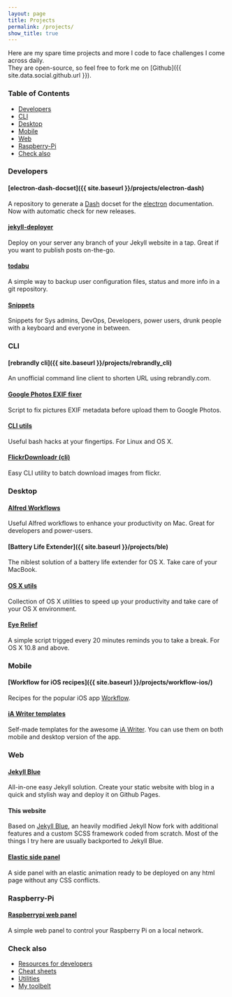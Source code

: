 ```yaml
---
layout: page
title: Projects
permalink: /projects/
show_title: true
---
```


Here are my spare time projects and more I code to face challenges I come across daily.
<br>They are open-source, so feel free to fork me on [Github]({{ site.data.social.github.url }}).

### Table of Contents

- [Developers](#developers)
- [CLI](#cli)
- [Desktop](#desktop)
- [Mobile](#mobile)
- [Web](#web)
- [Raspberry-Pi](#raspberry-pi)
- [Check also](#check-also)

### Developers

#### [electron-dash-docset]({{ site.baseurl }}/projects/electron-dash)
A repository to generate a [Dash](https://kapeli.com/dash) docset for the [electron](http://electron.atom.io) documentation. Now with automatic check for new releases.

#### [jekyll-deployer](http://github.com/pirafrank/jekyll-deployer)
Deploy on your server any branch of your Jekyll website in a tap. Great if you want to publish posts on-the-go.

#### [todabu](http://github.com/pirafrank/todabu)
A simple way to backup user configuration files, status and more info in a git repository.

#### [Snippets](https://github.com/pirafrank/snippets)
Snippets for Sys admins, DevOps, Developers, power users, drunk people with a keyboard and everyone in between.

### CLI

#### [rebrandly cli]({{ site.baseurl }}/projects/rebrandly_cli)
An unofficial command line client to shorten URL using rebrandly.com.

#### [Google Photos EXIF fixer](https://github.com/pirafrank/Google-Photos-EXIF-fixer)
Script to fix pictures EXIF metadata before upload them to Google Photos.

#### [CLI utils](https://github.com/pirafrank/CLI_utils)
Useful bash hacks at your fingertips. For Linux and OS X.

#### [FlickrDownloadr (cli)](https://github.com/pirafrank/FlickrDownloadr_cli)
Easy CLI utility to batch download images from flickr.

### Desktop

#### [Alfred Workflows](https://github.com/pirafrank/alfred_workflows)
Useful Alfred workflows to enhance your productivity on Mac. Great for developers and power-users.

#### [Battery Life Extender]({{ site.baseurl }}/projects/ble)
The niblest solution of a battery life extender for OS X. Take care of your MacBook.

#### [OS X utils](https://github.com/pirafrank/OSX_utils)
Collection of OS X utilities to speed up your productivity and take care of your OS X environment.

#### [Eye Relief](https://github.com/pirafrank/Eye_Relief)
A simple script trigged every 20 minutes reminds you to take a break. For OS X 10.8 and above.

### Mobile

#### [Workflow for iOS recipes]({{ site.baseurl }}/projects/workflow-ios/)
Recipes for the popular iOS app [Workflow](https://workflow.is/download).

#### [iA Writer templates](https://github.com/pirafrank/My-iA-Writer-templates)
Self-made templates for the awesome [iA Writer](https://ia.net/writer). You can use them on both mobile and desktop version of the app.

### Web

#### [Jekyll Blue](http://github.com/pirafrank/jekyll-blue)
All-in-one easy Jekyll solution. Create your static website with blog in a quick and stylish way and deploy it on Github Pages.

#### This website
Based on [Jekyll Blue](http://github.com/pirafrank/jekyll-blue), an heavily modified Jekyll Now fork with additional features and a custom SCSS framework coded from scratch. Most of the things I try here are usually backported to Jekyll Blue.

#### [Elastic side panel](https://github.com/pirafrank/elastic-side-panel)
A side panel with an elastic animation ready to be deployed on any html page without any CSS conflicts.

### Raspberry-Pi

#### [Raspberrypi web panel](https://github.com/pirafrank/raspberrypi-web-panel)
A simple web panel to control your Raspberry Pi on a local network.

### Check also

- [Resources for developers]({{site.baseurl}}/developers)
- [Cheat sheets]({{site.baseurl}}/cheat-sheets)
- [Utilities]({{site.baseurl}}/utilities)
- [My toolbelt]({{site.baseurl}}/my-toolbelt)
